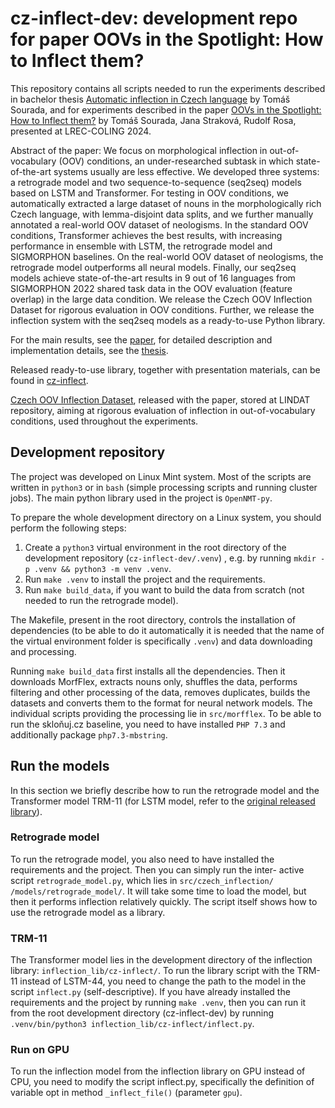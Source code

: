 # cz-inflect-dev: development repo for paper OOVs in the Spotlight: How to Inflect them?

This repository contains all scripts needed to run the experiments described in bachelor thesis [Automatic inflection in Czech language](http://hdl.handle.net/20.500.11956/184286) by Tomáš Sourada, and for experiments described in the paper [OOVs in the Spotlight: How to Inflect them?](https://aclanthology.org/2024.lrec-main.1091) by Tomáš Sourada, Jana Straková, Rudolf Rosa, presented at LREC-COLING 2024. 

Abstract of the paper: We focus on morphological inflection in out-of-vocabulary (OOV) conditions, an under-researched subtask in which state-of-the-art systems usually are less effective. We developed three systems: a retrograde model and two sequence-to-sequence (seq2seq) models based on LSTM and Transformer. For testing in OOV conditions, we automatically extracted a large dataset of nouns in the morphologically rich Czech language, with lemma-disjoint data splits, and we further manually annotated a real-world OOV dataset of neologisms. In the standard OOV conditions, Transformer achieves the best results, with increasing performance in ensemble with LSTM, the retrograde model and SIGMORPHON baselines. On the real-world OOV dataset of neologisms, the retrograde model outperforms all neural models. Finally, our seq2seq models achieve state-of-the-art results in 9 out of 16 languages from SIGMORPHON 2022 shared task data in the OOV evaluation (feature overlap) in the large data condition. We release the Czech OOV Inflection Dataset for rigorous evaluation in OOV conditions. Further, we release the inflection system with the seq2seq models as a ready-to-use Python library.

For the main results, see the [paper](https://aclanthology.org/2024.lrec-main.1091), for detailed description and implementation details, see the [thesis](http://hdl.handle.net/20.500.11956/184286).

Released ready-to-use library, together with presentation materials, can be found in [cz-inflect](https://github.com/tomsouri/cz-inflect).

[Czech OOV Inflection Dataset](http://hdl.handle.net/11234/1-5471), released with the paper, stored at LINDAT repository, aiming at rigorous evaluation of inflection in out-of-vocabulary conditions, used throughout the experiments.


## Development repository

The project was developed on Linux Mint system. Most of the scripts are
written in `python3` or in `bash` (simple processing scripts and running cluster
jobs). The main python library used in the project is `OpenNMT-py`.

To prepare the whole development directory on a Linux system, you should
perform the following steps:

1. Create a `python3` virtual environment in the root directory of the development repository (`cz-inflect-dev/.venv`) , e.g. by running `mkdir -p .venv && python3 -m venv .venv`.
2. Run `make .venv` to install the project and the requirements.
3. Run `make build_data`, if you want to build the data from scratch (not needed to run the retrograde model).

The Makefile, present in the root directory, controls the installation of
dependencies (to be able to do it automatically it is needed that the name of
the virtual environment folder is specifically `.venv`) and data downloading
and processing.

Running `make build_data` first installs all the dependencies.
Then it downloads MorfFlex, extracts nouns only, shuffles the data, performs
filtering and other processing of the data, removes duplicates, builds the
datasets and converts them to the format for neural network models. The
individual scripts providing the processing lie in `src/morfflex`.
To be able to run the skloňuj.cz baseline, you need to have installed `PHP
7.3` and additionally package `php7.3-mbstring`.


## Run the models
In this section we briefly describe how to run the retrograde model and the
Transformer model TRM-11 (for LSTM model, refer to the [original released library](https://github.com/tomsouri/cz-inflect)).

### Retrograde model 
To run the retrograde model, you also need to have
installed the requirements and the project. Then you can simply run the inter-
active script `retrograde_model.py`, which lies in `src/czech_inflection/
/models/retrograde_model/`. It will take some time to load the model, but
then it performs inflection relatively quickly. The script itself shows how to
use the retrograde model as a library.

### TRM-11 
The Transformer model lies in the development directory of the
inflection library: `inflection_lib/cz-inflect/`. To run the library script
with the TRM-11 instead of LSTM-44, you need to change the path to
the model in the script `inflect.py` (self-descriptive). If you have already
installed the requirements and the project by running `make .venv`, then you
can run it from the root development directory (cz-inflect-dev) by running
`.venv/bin/python3 inflection_lib/cz-inflect/inflect.py`.

### Run on GPU 
To run the inflection model from the inflection library on
GPU instead of CPU, you need to modify the script inflect.py, specifically
the definition of variable opt in method `_inflect_file()` (parameter `gpu`).


